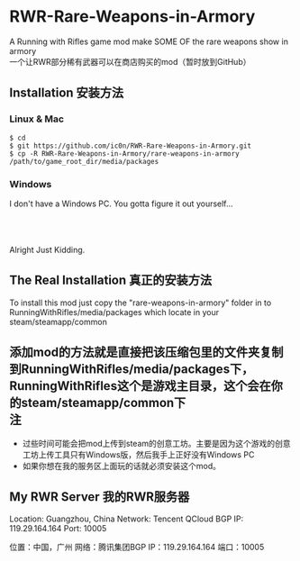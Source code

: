 # RWR-Rare-Weapons-in-Armory
A Running with Rifles game mod make SOME OF the rare weapons show in armory     
一个让RWR部分稀有武器可以在商店购买的mod（暂时放到GitHub）

Installation 安装方法
--------------------

### Linux & Mac
```
$ cd
$ git https://github.com/ic0n/RWR-Rare-Weapons-in-Armory.git
$ cp -R RWR-Rare-Weapons-in-Armory/rare-weapons-in-armory  /path/to/game_root_dir/media/packages
```
### Windows
I don't have a Windows PC. You gotta figure it out yourself...    
<br/>  
<br/>  

Alright Just Kidding.

The Real Installation 真正的安装方法
----------------------------------

 To install this mod just copy the "rare-weapons-in-armory" folder in to RunningWithRifles/media/packages which locate in your steam/steamapp/common

添加mod的方法就是直接把该压缩包里的文件夹复制到RunningWithRifles/media/packages下，RunningWithRifles这个是游戏主目录，这个会在你的steam/steamapp/common下
<br/>
注
--
- 过些时间可能会把mod上传到steam的创意工坊。主要是因为这个游戏的创意工坊上传工具只有Windows版，然后我手上正好没有Windows PC
- 如果你想在我的服务区上面玩的话就必须安装这个mod。    


My RWR Server 我的RWR服务器
--------------------------

Location: Guangzhou, China
Network: Tencent QCloud BGP
IP: 119.29.164.164
Port: 10005

位置：中国，广州
网络：腾讯集团BGP
IP：119.29.164.164
端口：10005
